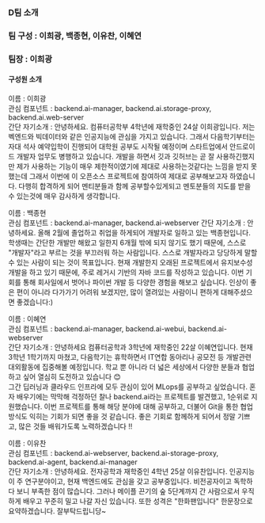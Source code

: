 ### D팀 소개

### 팀 구성 : 이희광, 백종현, 이유찬, 이혜연
### 팀장 : 이희광

#### 구성원 소개

이름 : 이희광   
관심 컴포넌트 : backend.ai-manager, backend.ai.storage-proxy, backend.ai.web-server   
간단 자기소개 : 안녕하세요. 컴퓨터공학부 4학년에 재학중인 24살 이희광입니다. 저는 벡엔드와 빅데이터와 같은 인공지능에 관심을 가지고 있습니다. 그래서 다음학기부터는 자대 석사 예약입학이 진행되어 대학원 공부도 시작될 예정이며 스타트업에서 안드로이드 개발자 업무도 병행하고 있습니다.  개발을 하면서 깃과 깃허브는 곧 잘 사용하긴했지만 제가 사용하는 기능이 매우 제한적이였기에 제대로 사용하는것같다는 느낌을 받지 못했는데 그래서 이번에 이 오픈소스 프로젝트에 참여하여 제대로 공부해보고자 하였습니다. 다행히 합격하게 되어 멘티분들과 함께 공부할수있게되고 멘토분들의 지도를 받을 수 있는것에 매우 감사하게 생각합니다.   

이름 : 백종현   
관심 컴포넌트 : backend.ai-manager, backend.ai-webserver
간단 자기소개 : 안녕하세요. 올해 2월에 졸업하고 취업을 하게되어 개발자로 일하고 있는 백종현입니다. 학생때는 간단한 개발만 해왔고 일한지 6개월 밖에 되지 않기도 했기 때문에, 스스로 "개발자"라고 부르는 것을 부끄러워 하는 사람입니다. 스스로 개발자라고 당당하게 말할 수 있는 사람이 되는 것이 목표입니다. 현재 개발한지 오래된 프로젝트에서 유지보수성 개발을 하고 있기 때문에, 주로 레거시 기반의 자바 코드를 작성하고 있습니다. 이번 기회를 통해 회사일에서 벗어나 파이썬 개발 등 다양한 경험을 해보고 싶습니다. 인상이 좋은 편이 아니라 다가가기 어려워 보겠지만, 많이 열려있는 사람이니 편하게 대해주셨으면 좋겠습니다:)

이름 : 이혜연   
관심 컴포넌트 : backend.ai-manager, backend.ai-webui, backend.ai-webserver  
간단 자기소개 : 안녕하세요 컴퓨터공학과 3학년에 재학중인 22살 이혜연입니다. 현재 3학년 1학기까지 마쳤고, 다음학기는 휴학하면서 IT연합 동아리나 공모전 등 개발관련 대외활동에 집중해볼 예정입니다. 학교 뿐 아니라 더 넓은 세상에서 다양한 분들과 협업하고 싶어 열심히 도전하고 있습니다 😊<br>
 그간 딥러닝과 클라우드 인프라에 모두 관심이 있어 MLops를 공부하고 싶었습니다. 혼자 배우기에는 막막해 걱정하던 찰나 backend.ai라는 프로젝트를 발견했고, 1순위로 지원했습니다. 이번 프로젝트를 통해 해당 분야에 대해 공부하고, 더불어 Git을 통한 협업방식도 익히는 기회가 되면 좋을 것 같습니다. 좋은 기회로 함께하게 되어서 정말 기쁘고, 많은 것들 배워가도록 노력하겠습니다 !!

이름 : 이유찬   
관심 컴포넌트 : backend.ai-webserver, backend.ai-storage-proxy, backend.ai-agent, backend.ai-manager   
간단 자기소개 : 안녕하세요. 전자공학과 재학중인 4학년 25살 이유찬입니다. 인공지능이 주 연구분야이고, 현재 백엔드에도 관심을 갖고 공부중입니다. 비전공자이고 독학하다 보니 부족한 점이 많습니다. 그러나 메이플 끈기의 숲 5단계까지 간 사람으로서 우직하게 배우고 꾸준히 밀고 나갈 자신 있습니다. 또한 성격은 "한화팬입니다" 한문장으로 요약하겠습니다. 잘부탁드립니당~   
